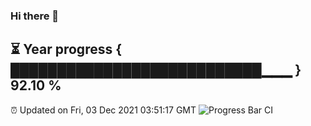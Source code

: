 ### Hi there 👋
⏳ Year progress { ███████████████████████████▁▁▁ } 92.10 %
---
⏰ Updated on Fri, 03 Dec 2021 03:51:17 GMT
![Progress Bar CI](https://github.com/liununu/liununu/workflows/Progress%20Bar%20CI/badge.svg)
